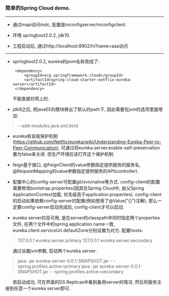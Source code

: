 ### 简单的Spring Cloud demo.


---


- 通过mapi访问mdc, 配置是mconfigserver/mconfigclient.

- 环境 springboot2.0.2, jdk10.

- 工程启动后, 通过http://localhost:8902/hi?name=aaa访问


---


-  springboot2.0.2, eureka的pom名称改成了:

        <dependency>
            <groupId>org.springframework.cloud</groupId>
            <artifactId>spring-cloud-starter-netflix-eureka-server</artifactId>
        </dependency>

&nbsp;&nbsp;&nbsp;&nbsp;&nbsp;&nbsp;不能直接抄网上的.

-  jdk9之后, 把javaEE的模块移出了默认的path下, 因此需要在jvm的选项里面增加:

>    --add-modules java.xml.bind

-  eureka有自我保护机制(https://github.com/Netflix/eureka/wiki/Understanding-Eureka-Peer-to-Peer-Communication), 可通过将eureka.server.enable-self-preservation置为false来关闭. 但生产环境应该打开这个保护机制.

-  feign基于接口, @FeignClient的value参数指定提供服务的服务名, @RequestMapping的value参数指定提供服务的API(controller).

-  配置中心的config-server可配置git/svn/native等方式. config-client的配置需要修改bootstrap.properties(因其在Spring Cloud中, 由父Spring ApplicationContext加载, 优先级高于application.properties). config-client的启动如果依赖config-server的配置(例如使用了@Value("{}")注解), 那么一定要config-server启动完成后, config-client才可以启动.

-  eureka server的高可用, 是在server的classpath中同时指定两个properties文件, 在两个文件中的spring.application.name一致, eureka.client.serviceUrl.defaultZone分别设置为对方.
    配置hosts:

>    127.0.0.1    eureka.server.primary
>   127.0.0.1    eureka.server.secondary

&nbsp;&nbsp;&nbsp;&nbsp;&nbsp;&nbsp;通过设置jvm参数, 启动两个eureka server:

>    java -jar eureka-server-0.0.1-SNAPSHOT.jar - -spring.profiles.active=primary
>    java -jar eureka-server-0.0.1-SNAPSHOT.jar - -spring.profiles.active=secondary

&nbsp;&nbsp;&nbsp;&nbsp;&nbsp;&nbsp;若启动成功, 可在界面的DS Replicas中看到备用server的情况. 然后将服务注册到任意一个eureka server即可.


